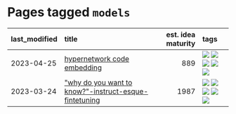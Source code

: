 # Pages tagged `models`

|last_modified|title|est. idea maturity|tags
|:---|:---|---:|:---|
|2023-04-25|[hypernetwork code embedding](../hypernetwork_embedding_for_code.md)|889|[![](https://img.shields.io/badge/tag-embeddings-288446)](../tags/embeddings.md) [![](https://img.shields.io/badge/tag-llm-7fe3bd)](../tags/llm.md) [![](https://img.shields.io/badge/tag-machinelearning-cd61a2)](../tags/machinelearning.md) [![](https://img.shields.io/badge/tag-models-95c41e)](../tags/models.md) [![](https://img.shields.io/badge/tag-nlp-d2ea1b)](../tags/nlp.md)|
|2023-03-24|["why do you want to know?"-instruct-esque-fintetuning](../whydoyouwantoknow.md)|1987|[![](https://img.shields.io/badge/tag-aiethics-ac8afc)](../tags/aiethics.md) [![](https://img.shields.io/badge/tag-alignment-97a75e)](../tags/alignment.md) [![](https://img.shields.io/badge/tag-dialogue-c979f)](../tags/dialogue.md) [![](https://img.shields.io/badge/tag-models-95c41e)](../tags/models.md) [![](https://img.shields.io/badge/tag-wip-abf295)](../tags/wip.md)|
